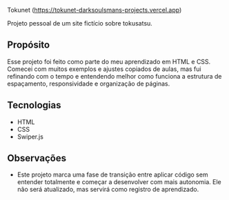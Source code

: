 Tokunet (https://tokunet-darksoulsmans-projects.vercel.app)

Projeto pessoal de um site fictício sobre tokusatsu.

## Propósito
Esse projeto foi feito como parte do meu aprendizado em HTML e CSS. Comecei com muitos exemplos e ajustes copiados de aulas, mas fui refinando com o tempo e entendendo melhor como funciona a estrutura de espaçamento, responsividade e organização de páginas.

## Tecnologias
- HTML
- CSS
- Swiper.js

## Observações
- Este projeto marca uma fase de transição entre aplicar código sem entender totalmente e começar a desenvolver com mais autonomia. Ele não será atualizado, mas servirá como registro de aprendizado.

